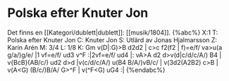 # Polska efter Knuter Jon

Det finns en [[Kategori/dublett|dublett]]: [[musik/1804]].
{%abc%}
X:1
T: Polska efter Knuter Jon
C: Knuter Jon
S: Utlärd av Jonas Hjalmarsson
Z: Karin Arén
M: 3/4
L: 1/8
K: Gm
v(D|:G)>B d2d2 | c>c f2(f2 | f)=e/f/ va>u(a g/a/)g/e/ |1 vf=e/f/ ud3 v^F :|2vf=e/f/ ud4 |:
vA>A d2 d>v(d|c/d/c/A/) B4 | v{BcB}(AB/c/) ud2 d>d |v(c/d/c/A/) u(B4 B/A/)vB/c/ |
v(3d2(A2B2) c>B | v(A<G) (B/c/)B/A/ G>^F | v(^F<G) uG4 :|
{%endabc%}


